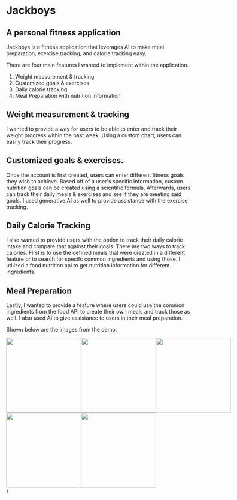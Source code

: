 # Jackboys

## A personal fitness application

Jackboys is a fitness application that leverages AI to make meal preparation, exercise tracking, and calorie tracking easy.

There are four main features I wanted to implement within the application.

1. Weight measurement & tracking
2. Customized goals & exercises 
3. Daily calorie tracking
4. Meal Preparation with nutrition information

## Weight measurement & tracking

I wanted to provide a way for users to be able to enter and track their weight progress within the past week. Using a custom chart, users can easily track
their progress.


## Customized goals & exercises.

Once the account is first created, users can enter different fitness goals they wish to achieve. Based off of a user's specific information,
custom nutrition goals can be created using a scientific formula. Afterwards, users can track their daily meals & exercises and see if they are meeting 
said goals. I used generative AI as well to provide assistance with the exercise tracking.

## Daily Calorie Tracking 

I also wanted to provide users with the option to track their daily calorie intake and compare that against their goals. There are two ways to track 
calories. First is to use the defined meals that were created in a different feature or to search for specifc common ingredients and using those.
I utilized a food nutrition api to get nutrition information for different ingredients.

## Meal Preparation

Lastly, I wanted to provide a feature where users could use the common ingredients from the food API to create their own meals and track those as well. I also used AI to give assistance to users in their meal preparation.

Shown below are the images from the demo.

<div style="display: flex; flex-direction: row">
  <img src="https://github.com/rahulmedicharla/jackboys/assets/46610295/d0600a19-5cf0-42a3-8a4a-14e5e7d0c1cb" width = 200/>
  <img src="https://github.com/rahulmedicharla/jackboys/assets/46610295/8eab9a6b-5f7f-45b0-8357-3d9b2df32de1" width = 200/>
  <img src="https://github.com/rahulmedicharla/jackboys/assets/46610295/1e0ffe3e-23ca-42c6-b9b0-d8a77022429c" width = 200/>
</div>
<div style="display: flex; flex-direction: row">
  <img src="https://github.com/rahulmedicharla/jackboys/assets/46610295/ba9a7470-0842-405d-8473-28beff26c07d" width = 200/>
  <img src="https://github.com/rahulmedicharla/jackboys/assets/46610295/f6a73dec-5a79-49c4-9837-178f39c8987f" width = 200/> 
</div>)




